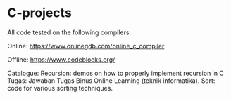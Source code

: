 # C-projects

All code tested on the following compilers:

   Online:
   https://www.onlinegdb.com/online_c_compiler
   
   Offline:
   https://www.codeblocks.org/
   
Catalogue:
Recursion: demos on how to properly implement recursion in C
Tugas: Jawaban Tugas Binus Online Learning (teknik informatika).
Sort: code for various sorting techniques.

